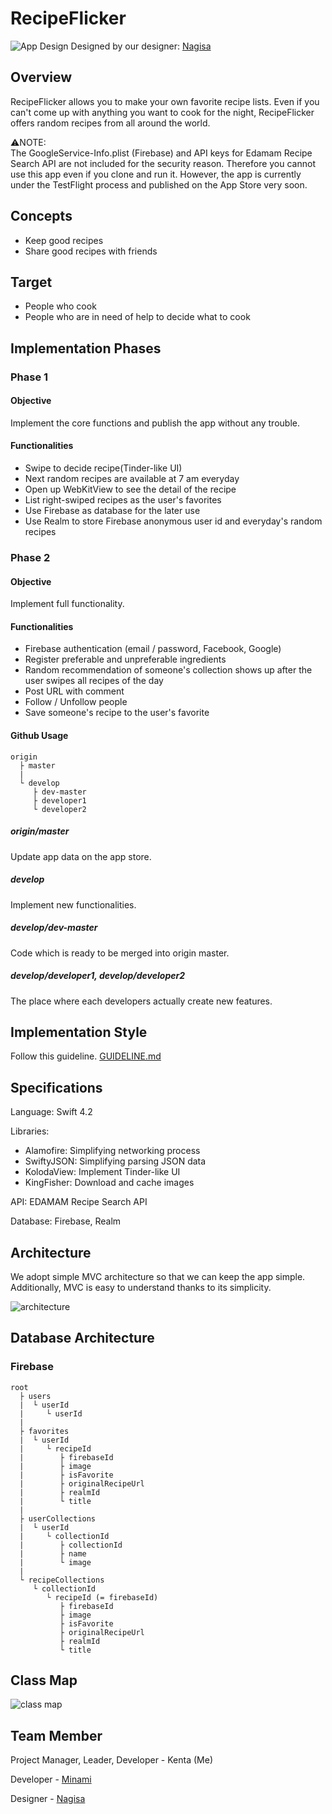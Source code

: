 # RecipeFlicker

![App Design](https://user-images.githubusercontent.com/18434054/50577690-3c7b6300-0de2-11e9-9980-6ef8b776b789.png)
Designed by our designer: [Nagisa](https://github.com/beach1208)

## Overview
RecipeFlicker allows you to make your own favorite recipe lists. Even if you can't come up with anything you want to cook for the night, RecipeFlicker offers random recipes from all around the world.

⚠️NOTE:  
The GoogleService-Info.plist (Firebase) and API keys for Edamam Recipe Search API are not included for the security reason. Therefore you cannot use this app even if you clone and run it. However, the app is currently under the TestFlight process and published on the App Store very soon.

## Concepts
- Keep good recipes
- Share good recipes with friends

## Target
- People who cook
- People who are in need of help to decide what to cook

## Implementation Phases
### Phase 1
#### Objective
Implement the core functions and publish the app without any trouble.
#### Functionalities
- Swipe to decide recipe(Tinder-like UI)
- Next random recipes are available at 7 am everyday
- Open up WebKitView to see the detail of the recipe
- List right-swiped recipes as the user's favorites
- Use Firebase as database for the later use
- Use Realm to store Firebase anonymous user id and everyday's random recipes

### Phase 2
#### Objective
Implement full functionality.
#### Functionalities
- Firebase authentication (email / password, Facebook, Google)
- Register preferable and unpreferable ingredients
- Random recommendation of someone's collection shows up after the user swipes all recipes of the day
- Post URL with comment
- Follow / Unfollow people
- Save someone's recipe to the user's favorite

#### Github Usage
```
origin
  ├ master
  | 
  └ develop
     ├ dev-master
     ├ developer1
     └ developer2
```
##### origin/master 
Update app data on the app store.
##### develop
Implement new functionalities.
##### develop/dev-master
Code which is ready to be merged into origin master.
##### develop/developer1, develop/developer2
The place where each developers actually create new features.

## Implementation Style
Follow this guideline. [GUIDELINE.md](GUIDELINE.md)

## Specifications
Language: Swift 4.2

Libraries: 

- Alamofire: Simplifying networking process
- SwiftyJSON: Simplifying parsing JSON data
- KolodaView: Implement Tinder-like UI
- KingFisher: Download and cache images

API: EDAMAM Recipe Search API

Database: Firebase, Realm

## Architecture
We adopt simple MVC architecture so that we can keep the app simple. Additionally, MVC is easy to understand thanks to its simplicity.

![architecture](https://user-images.githubusercontent.com/18434054/47101258-5e574780-d1ee-11e8-9ea9-5f6499c23f36.png)

## Database Architecture
### Firebase
```
root
  ├ users
  |  └ userId
  |     └ userId
  | 
  ├ favorites
  |  └ userId
  |     └ recipeId
  |        ├ firebaseId
  |        ├ image
  |        ├ isFavorite
  |        ├ originalRecipeUrl
  |        ├ realmId
  |        └ title
  | 
  ├ userCollections
  |  └ userId
  |     └ collectionId
  |        ├ collectionId
  |        ├ name
  |        └ image
  |            
  └ recipeCollections
     └ collectionId
        └ recipeId (= firebaseId)
           ├ firebaseId
           ├ image
           ├ isFavorite
           ├ originalRecipeUrl
           ├ realmId
           └ title
```

## Class Map

![class map](https://user-images.githubusercontent.com/18434054/48048240-bcbd7900-e14f-11e8-9dcc-a37ef2890c52.png)

## Team Member
Project Manager, Leader, Developer - Kenta (Me)

Developer - [Minami](https://github.com/Minamiciccc)

Designer - [Nagisa](https://github.com/beach1208)
